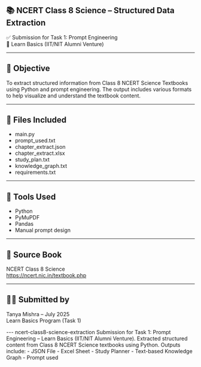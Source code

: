 ## 📚 NCERT Class 8 Science – Structured Data Extraction

✅ Submission for Task 1: Prompt Engineering  
🧠 Learn Basics (IIT/NIT Alumni Venture)

---

## 📌 Objective

To extract structured information from Class 8 NCERT Science Textbooks using Python and prompt engineering. The output includes various formats to help visualize and understand the textbook content.

---

## 📂 Files Included

- main.py
- prompt_used.txt
- chapter_extract.json
- chapter_extract.xlsx
- study_plan.txt
- knowledge_graph.txt
- requirements.txt

---

## 🧪 Tools Used

- Python
- PyMuPDF
- Pandas
- Manual prompt design

---

## 📎 Source Book

NCERT Class 8 Science  
https://ncert.nic.in/textbook.php

---

## 🙋‍♀️ Submitted by

Tanya Mishra – July 2025  
Learn Basics Program (Task 1)

--- ncert-class8-science-extraction
Submission for Task 1: Prompt Engineering – Learn Basics (IIT/NIT Alumni Venture).  Extracted structured content from Class 8 NCERT Science textbooks using Python. Outputs include: - JSON File - Excel Sheet - Study Planner - Text-based Knowledge Graph - Prompt used
